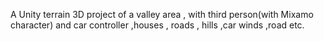 A Unity terrain 3D project of a valley area , with third person(with Mixamo character) and car controller ,houses , roads , hills ,car winds ,road etc.
